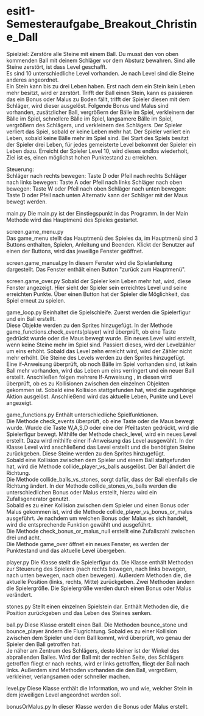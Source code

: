 # esit1-Semesteraufgabe_Breakout_Christine_Dall

Spielziel: 
Zerstöre alle Steine mit einem Ball. Du musst den von oben kommenden Ball mit 
deinem Schläger vor dem Absturz bewahren. Sind alle Steine zerstört, ist dass Level 
geschafft.  
Es sind 10 unterschiedliche Level vorhanden. Je nach Level sind die Steine anderes 
angeordnet.  
Ein Stein kann bis zu drei Leben haben. Erst nach dem ein Stein kein Leben mehr 
besitzt, wird er zerstört. Trifft der Ball einen Stein, kann es passieren das ein Bonus 
oder Malus zu Boden fällt, trifft der Spieler diesen mit dem Schläger, wird dieser 
ausgelöst. Folgende Bonus und Malus sind vorhanden, zusätzlicher Ball, vergrößern 
der Bälle im Spiel, verkleinern der Bälle im Spiel, schnellere Bälle im Spiel, 
langsamere Bälle im Spiel, vergrößern des Schlägers, und verkleinern des 
Schlägers. 
Der Spieler verliert das Spiel, sobald er keine Leben mehr hat. Der Spieler verliert ein 
Leben, sobald keine Bälle mehr im Spiel sind. Bei Start des Spiels besitzt der Spieler 
drei Leben, für jedes gemeisterte Level bekommt der Spieler ein Leben dazu. 
Erreicht der Spieler Level 10, wird dieses endlos wiederholt, Ziel ist es, einen 
möglichst hohen Punktestand zu erreichen. 
 
Steuerung:  
Schläger nach rechts bewegen: Taste D oder Pfeil nach rechts 
Schläger nach links bewegen: Taste A oder Pfeil nach links 
Schläger nach oben bewegen: Taste W oder Pfeil nach oben 
Schläger nach unten bewegen: Taste D oder Pfeil nach unten 
Alternativ kann der Schläger mit der Maus bewegt werden. 
 
main.py 
Die main.py ist der Einstiegspunkt in das Programm. In der Main Methode wird das 
Hauptmenü des Spieles gestartet. 
 
screen.game_menu.py  
Das game_menu stellt das Hauptmenü des Spieles da, im Hauptmenü sind 3 Buttons 
enthalten, Spielen, Anleitung und Beenden. Klickt der Benutzer auf einen der 
Buttons, wird das jeweilige Fenster geöffnet. 
 
screen.game_manual.py 
In diesem Fenster wird die Spielanleitung dargestellt. Das Fenster enthält einen 
Button "zurück zum Hauptmenü".  
 
screen.game_over.py 
Sobald der Spieler kein Leben mehr hat, wird, diese Fenster angezeigt. Hier sieht der 
Spieler sein erreichtes Level und seine erreichten Punkte. Über einen Button hat der 
Spieler die Möglichkeit, das Spiel erneut zu spielen. 
 
game_loop.py 
Beinhaltet die Spielschleife. Zuerst werden die Spielerfigur und ein Ball erstellt.  
Diese Objekte werden zu den Sprites hinzugefügt. In der Methode 
game_functions.check_events(player) wird überprüft, ob eine Taste gedrückt wurde 
oder die Maus bewegt wurde. 
Ein neues Level wird erstellt, wenn keine Steine mehr im Spiel sind. Passiert dieses, 
wird der Levelzähler um eins erhöht. Sobald das Level zehn erreicht wird, wird der 
Zähler nicht mehr erhöht. Die Steine des Levels werden zu den Sprites hinzugefügt.  
Eine if-Anweisung überprüft, ob noch Bälle im Spiel vorhanden sind, ist kein Ball 
mehr vorhanden, wird das Leben um eins verringert und ein neuer Ball erstellt. 
Anschließen folgen mehrere If-Anweisung , in diesen wird überprüft, ob es zu 
Kollisionen zwischen den einzelnen Objekten gekommen ist. 
Sobald eine Kollision stattgefunden hat, wird die zugehörige Aktion ausgelöst. 
Anschließend wird das aktuelle Leben, Punkte und Level angezeigt. 
 
game_functions.py 
Enthält unterschiedliche Spielfunktionen.  
Die Methode check_events 
überprüft, ob eine Taste oder die Maus bewegt wurde. Wurde die Taste W,A,S,D 
oder eine der Pfeiltasten gedrückt, wird die Spielerfigur bewegt. 
Mithilfe der Methode check_level, wird ein neues Level erstellt. Dazu wird mithilfe 
einer if-Anweisung  das Level ausgewählt. In der Klasse Level wird anschließend das 
Level erstellt und die benötigten Steine zurückgeben. Diese Steine werden zu den 
Sprites hinzugefügt.  
Sobald eine Kollision zwischen dem Spieler und einem Ball stattgefunden hat, wird 
die Methode collide_player_vs_balls ausgelöst. Der Ball ändert die Richtung.  
Die Methode collide_balls_vs_stones, sorgt dafür, dass der Ball ebenfalls die 
Richtung ändert. 
In der Methode collide_stones_vs_balls werden die unterschiedlichen Bonus oder 
Malus erstellt, hierzu wird ein Zufallsgenerator genutzt.  
Sobald es zu einer Kollision zwischen dem Spieler und einen Bonus oder Malus 
gekommen ist, wird die Methode collide_player_vs_bonus_or_malus 
ausgeführt. Je nachdem um welchen Bonus oder Malus es sich handelt, wird die 
entsprechende Funktion gewählt und ausgeführt.  
Die Methode check_bonus_or_malus_null 
erstellt eine Zufallszahl zwischen drei und acht.  
Die Methode game_over öffnet ein neues Fenster,  es werden der Punktestand und 
das aktuelle Level übergeben. 
 
player.py 
Die Klasse stellt die Spielerfigur da. Die Klasse enthält Methoden zur Steuerung des 
Spielers (nach rechts bewegen, nach links bewegen, nach unten bewegen, nach 
oben bewegen). Außerdem Methoden die, die aktuelle Position (links, rechts, Mitte) 
zurückgeben. Zwei Methoden ändern die Spielergröße. Die Spielergröße werden 
durch einen Bonus oder Malus verändert. 
 
stones.py 
Stellt einen einzelnen Spielstein dar. Enthält Methoden die, die Position zurückgeben 
und das Leben des Steines senken.  
 
ball.py 
Diese Klasse erstellt einen Ball. Die Methoden bounce_stone 
und bounce_player ändern die Flugrichtung. Sobald es zu einer Kollision zwischen 
dem Spieler und dem Ball kommt, wird überprüft, wo genau der Spieler den Ball 
getroffen hat.  
Je näher am Zentrum des Schlägers, desto kleiner ist der Winkel des abprallenden 
Balles. Wird der Ball mit der rechten Seite, des Schlägers getroffen fliegt er nach 
rechts, wird er links getroffen, fliegt der Ball nach links. Außerdem sind Methoden 
vorhanden die den Ball, vergrößern, verkleiner, verlangsamen oder schneller 
machen. 
 
level.py 
Diese Klasse enthält die Information, wo und wie, welcher Stein in dem jeweiligen 
Level angeordnet werden soll.  
 
bonusOrMalus.py 
In dieser Klasse werden die Bonus oder Malus erstellt. 
